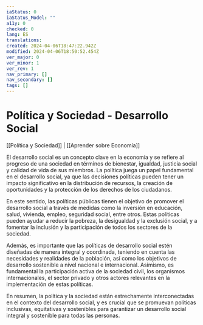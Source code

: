 ```yaml
---
iaStatus: 0
iaStatus_Model: ""
a11y: 0
checked: 0
lang: ES
translations: 
created: 2024-04-06T18:47:22.942Z
modified: 2024-04-06T18:50:52.454Z
ver_major: 0
ver_minor: 1
ver_rev: 1
nav_primary: []
nav_secondary: []
tags: []
---
```

# Política y Sociedad - Desarrollo Social

[[Política y Sociedad]] | [[Aprender sobre Economía]]

El desarrollo social es un concepto clave en la economía y se refiere al progreso de una sociedad en términos de bienestar, igualdad, justicia social y calidad de vida de sus miembros. La política juega un papel fundamental en el desarrollo social, ya que las decisiones políticas pueden tener un impacto significativo en la distribución de recursos, la creación de oportunidades y la protección de los derechos de los ciudadanos.

En este sentido, las políticas públicas tienen el objetivo de promover el desarrollo social a través de medidas como la inversión en educación, salud, vivienda, empleo, seguridad social, entre otros. Estas políticas pueden ayudar a reducir la pobreza, la desigualdad y la exclusión social, y a fomentar la inclusión y la participación de todos los sectores de la sociedad.

Además, es importante que las políticas de desarrollo social estén diseñadas de manera integral y coordinada, teniendo en cuenta las necesidades y realidades de la población, así como los objetivos de desarrollo sostenible a nivel nacional e internacional. Asimismo, es fundamental la participación activa de la sociedad civil, los organismos internacionales, el sector privado y otros actores relevantes en la implementación de estas políticas.

En resumen, la política y la sociedad están estrechamente interconectadas en el contexto del desarrollo social, y es crucial que se promuevan políticas inclusivas, equitativas y sostenibles para garantizar un desarrollo social integral y sostenible para todas las personas.

